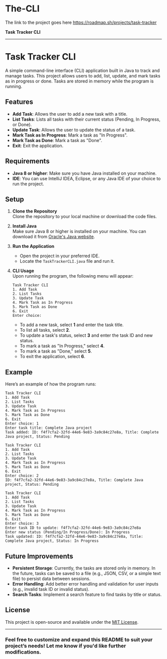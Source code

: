 # The-CLI

The link to the project goes here https://roadmap.sh/projects/task-tracker

**Task Tracker CLI**

---

# Task Tracker CLI

A simple command-line interface (CLI) application built in Java to track and manage tasks. This project allows users to add, list, update, and mark tasks as in progress or done. Tasks are stored in memory while the program is running.

## Features

- **Add Task**: Allows the user to add a new task with a title.
- **List Tasks**: Lists all tasks with their current status (Pending, In Progress, or Done).
- **Update Task**: Allows the user to update the status of a task.
- **Mark Task as In Progress**: Mark a task as "In Progress".
- **Mark Task as Done**: Mark a task as "Done".
- **Exit**: Exit the application.

## Requirements

- **Java 8 or higher**: Make sure you have Java installed on your machine.
- **IDE**: You can use IntelliJ IDEA, Eclipse, or any Java IDE of your choice to run the project.

## Setup

1. **Clone the Repository**  
   Clone the repository to your local machine or download the code files.

2. **Install Java**  
   Make sure Java 8 or higher is installed on your machine. You can download it from [Oracle's Java website](https://www.oracle.com/java/technologies/javase-jdk11-downloads.html).

3. **Run the Application**  
   - Open the project in your preferred IDE.
   - Locate the `TaskTrackerCLI.java` file and run it.

4. **CLI Usage**  
   Upon running the program, the following menu will appear:

   ```
   Task Tracker CLI
   1. Add Task
   2. List Tasks
   3. Update Task
   4. Mark Task as In Progress
   5. Mark Task as Done
   6. Exit
   Enter choice:
   ```

   - To add a new task, select **1** and enter the task title.
   - To list all tasks, select **2**.
   - To update a task's status, select **3** and enter the task ID and new status.
   - To mark a task as "In Progress," select **4**.
   - To mark a task as "Done," select **5**.
   - To exit the application, select **6**.

## Example

Here’s an example of how the program runs:

```
Task Tracker CLI
1. Add Task
2. List Tasks
3. Update Task
4. Mark Task as In Progress
5. Mark Task as Done
6. Exit
Enter choice: 1
Enter task title: Complete Java project
Task added: ID: f4f7cfa2-32fd-44e6-9e83-3a9c84c27e8a, Title: Complete Java project, Status: Pending

Task Tracker CLI
1. Add Task
2. List Tasks
3. Update Task
4. Mark Task as In Progress
5. Mark Task as Done
6. Exit
Enter choice: 2
ID: f4f7cfa2-32fd-44e6-9e83-3a9c84c27e8a, Title: Complete Java project, Status: Pending

Task Tracker CLI
1. Add Task
2. List Tasks
3. Update Task
4. Mark Task as In Progress
5. Mark Task as Done
6. Exit
Enter choice: 3
Enter task ID to update: f4f7cfa2-32fd-44e6-9e83-3a9c84c27e8a
Enter new status (Pending/In Progress/Done): In Progress
Task updated: ID: f4f7cfa2-32fd-44e6-9e83-3a9c84c27e8a, Title: Complete Java project, Status: In Progress
```

## Future Improvements

- **Persistent Storage**: Currently, the tasks are stored only in memory. In the future, tasks can be saved to a file (e.g., JSON, CSV, or a simple text file) to persist data between sessions.
- **Error Handling**: Add better error handling and validation for user inputs (e.g., invalid task ID or invalid status).
- **Search Tasks**: Implement a search feature to find tasks by title or status.

## License

This project is open-source and available under the [MIT License](LICENSE).

---

### Feel free to customize and expand this README to suit your project’s needs! Let me know if you'd like further modifications.


